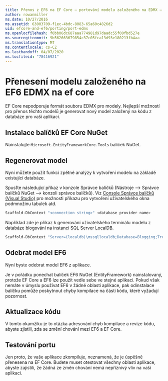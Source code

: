 ```yaml
---
title: Přenos z EF6 na EF Core – portování modelu založeného na EDMX – EF
author: rowanmiller
ms.date: 10/27/2016
ms.assetid: 63003709-f1ec-4bdc-8083-65a60c4826d2
uid: efcore-and-ef6/porting/port-edmx
ms.openlocfilehash: f0bb06dc687aaa774981d97daadc55f00fbd527e
ms.sourcegitcommit: 9b562663679854c37c05fca13d93e180213fb4aa
ms.translationtype: MT
ms.contentlocale: cs-CZ
ms.lasthandoff: 04/07/2020
ms.locfileid: "78416921"
---
```

# <a name="porting-an-ef6-edmx-based-model-to-ef-core"></a>Přenesení modelu založeného na EF6 EDMX na ef core

EF Core nepodporuje formát souboru EDMX pro modely. Nejlepší možností pro přenos těchto modelů je generovat nový model založený na kódu z databáze pro vaši aplikaci.

## <a name="install-ef-core-nuget-packages"></a>Instalace balíčků EF Core NuGet

Nainstalujte `Microsoft.EntityFrameworkCore.Tools` balíček NuGet.

## <a name="regenerate-the-model"></a>Regenerovat model

Nyní můžete použít funkci zpětné analýzy k vytvoření modelu na základě existující databáze.

Spusťte následující příkaz v konzole Správce balíčků (Nástroje –> Správce balíčků NuGet –> konzoli správce balíčků). Viz [Console Správce balíčků (Visual Studio)](../../core/miscellaneous/cli/powershell.md) pro možnosti příkazu pro vytvoření uživatelského okna podmnožinu tabulek atd.

``` powershell
Scaffold-DbContext "<connection string>" <database provider name>
```

Například zde je příkaz k generování uživatelského terminálu modelu z databáze blogování na instanci SQL Server LocalDB.

``` powershell
Scaffold-DbContext "Server=(localdb)\mssqllocaldb;Database=Blogging;Trusted_Connection=True;" Microsoft.EntityFrameworkCore.SqlServer
```

## <a name="remove-ef6-model"></a>Odebrat model EF6

Nyní byste odebrat model EF6 z aplikace.

Je v pořádku ponechat balíček EF6 NuGet (EntityFramework) nainstalovaný, protože EF Core a EF6 lze použít vedle sebe ve stejné aplikaci. Pokud však nemáte v úmyslu používat EF6 v žádné oblasti aplikace, pak odinstalace balíčku pomůže poskytnout chyby kompilace na části kódu, které vyžadují pozornost.

## <a name="update-your-code"></a>Aktualizace kódu

V tomto okamžiku je to otázka adresování chyb kompilace a revize kódu, abyste zjistili, zda se změní chování mezi EF6 a EF Core.

## <a name="test-the-port"></a>Testování portu

Jen proto, že vaše aplikace zkompiluje, neznamená, že je úspěšně přenesena na EF Core. Budete muset otestovat všechny oblasti aplikace, abyste zajistili, že žádná ze změn chování nemá nepříznivý vliv na vaši aplikaci.
